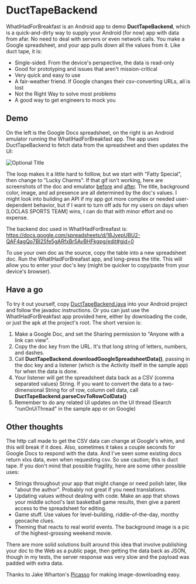 DuctTapeBackend
=========

WhatIHadForBreakfast is an Android app to demo **DuctTapeBackend**, which is a quick-and-dirty way to supply your Android (for now) app with data from afar. No need to deal with servers or even network calls. You make a Google spreadsheet, and your app pulls down all the values from it. Like duct tape, it is:

  - Single-sided. From the device's perspective, the data is read-only
  - Good for prototyping and issues that aren't mission-critical
  - Very quick and easy to use
  - A fair-weather friend. If Google changes their csv-converting URLs, all is lost
  - Not the Right Way to solve most problems
  - A good way to get engineers to mock you


Demo
-----------

On the left is the Google Docs spreadsheet, on the right is an Android emulator running the WhatIHadForBreakfast app. The app uses DuctTapeBackend to fetch data from the spreadsheet and then updates the UI:

![](/../photos/photos/breakfastQuick.gif?raw=true "Optional Title")

The loop makes it a little hard to folllow, but we start with "Fatty Special", then change to "Lucky Charms". If that gif isn't working, here are screenshots of the doc and emulator [before][2] and [after][3]. The title, background color, image, and ad presence are all determined by the doc's values. I might look into building an API if my app got more complex or needed user-dependent behavior, but if I want to turn off ads for my users on days when [LOCLAS SPORTS TEAM] wins, I can do that with minor effort and no expense.

The backend doc used in WhatIHadForBreafast is:
https://docs.google.com/spreadsheets/d/18JyepUBU2-QAF4agQo7BI25fe5gARfxBr5AvBHFkgpg/edit#gid=0

To use your own doc as the source, copy the table into a new spreadsheet doc. Run the WhatIHadForBreafast app, and long-press the title. This will allow you to enter your doc's key (might be quicker to copy/paste from your device's browser).


Have a go
-----------

To try it out yourself, copy [DuctTapeBackend.java][1] into your Android project and follow the javadoc instructions. Or you can just use the WhatIHadForBreakfast app provided here, either by downloading the code, or just the apk at the project's root. The short version is:

1. Make a Google Doc, and set the Sharing permission to "Anyone with a link can view".
2. Copy the doc key from the URL. It's that long string of letters, numbers, and dashes.
3. Call **DuctTapeBackend.downloadGoogleSpreadsheetData()**, passing in the doc key and a listener (which is the Activity itself in the sample app) for when the data is done.
4. Your listener will get the spreadsheet data back as a CSV (comma separated values) String. If you want to convert the data to a two-dimensional String for of row, column cell data, call **DuctTapeBackend.parseCsvToRowColData()**
5. Remember to do any related UI updates on the UI thread (Search "runOnUiThread" in the sample app or on Google)


Other thoughts
-----------

The http call made to get the CSV data can change at Google's whim, and this will break if it does. Also, sometimes it takes a couple seconds for Google Docs to respond with the data. And I've seen some existing docs return xlxs data, even when requesting csv. So use caution; this is duct tape. If you don't mind that possible fragility, here are some other possible uses:

  - Strings throughout your app that might change or need polish later, like "about the author". Probably not great if you need translations.
  - Updating values without dealing with code. Make an app that shows your middle school's last basketball game results, then give a parent access to the spreadsheet for editing.
  - Game stuff. Use values for level-building, riddle-of-the-day, monthy geocache clues.
  - Theming that reacts to real world events. The background image is a pic of the highest-grossing weekend movie.

There are more solid solutions built around this idea that involve publishing your doc to the Web as a public page, then getting the data back as JSON, though in my tests, the server response was very slow and the payload was padded with extra data.

Thanks to Jake Wharton's [Picasso][4] for making image-downloading easy.

[1]:https://github.com/briandherbert/WhatIHadForBreakfast/blob/master/src/com/example/whatihadforbreakfast/DuctTapeBackend.java 
[2]:https://raw.githubusercontent.com/briandherbert/WhatIHadForBreakfast/photos/photos/fattySides.png
[3]:https://raw.githubusercontent.com/briandherbert/WhatIHadForBreakfast/photos/photos/charmsSides.png
[4]:https://github.com/square/picasso
